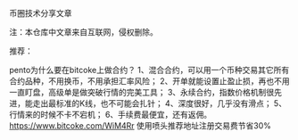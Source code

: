 币圈技术分享文章

注：本仓库中文章来自互联网，侵权删除。

推荐：

pento为什么要在bitcoke上做合约？ 
1、混合合约，可以用一个币种交易其它所有合约品种，不用换币，不用承担汇率风险；
2、开单就能设置止盈止损，再也不用一直盯盘，高级单是做突破行情的完美工具；
3、永续合约，指数价格机制很先进，能走出最标准的K线，也不可能会扎针；
4、深度很好，几乎没有滑点；
5、行情来的时候不卡不宕机；
6、手续费最便宜，还有返佣。 
https://www.bitcoke.com/WiM4Rr
使用喷头推荐地址注册交易费节省30%
